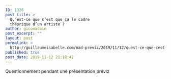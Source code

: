 ```yaml
---
ID: 1328
post_title: >
  Qu’est-ce que c’est que ça le cadre
  théorique d’un artiste ?
author: gicomadmin
post_excerpt: ""
layout: post
permalink: >
  http://guillaumeisabelle.com/nad-previz/2019/11/12/quest-ce-que-cest-que-ca-le-cadre-theorique-dun-artiste/
published: true
post_date: 2019-11-12 21:18:42
---
```

<!-- wp:paragraph -->

Questionnement pendant une présentation préviz

<!-- /wp:paragraph -->